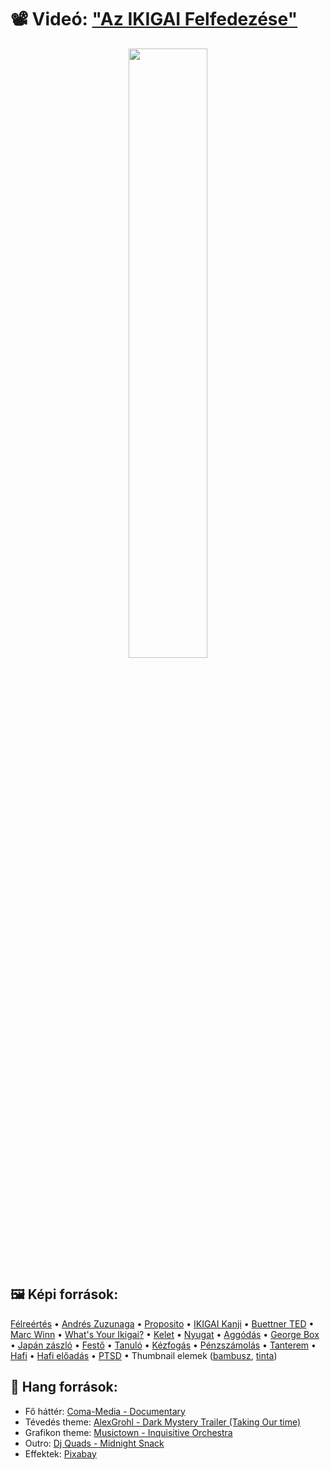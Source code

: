 # 📽️ Videó: ["Az IKIGAI Felfedezése"](https://youtu.be/6LIia740rN8)

<div align = center>

[<img src="https://i.ytimg.com/vi/6LIia740rN8/maxresdefault.jpg" width="50%">](https://www.youtube.com/watch?v=6LIia740rN8 "Az IKIGAI Felfedezése")

</div>

## 🖼️ Képi források:

[Félreértés](https://www.freepik.com/free-photo/man-with-shirt-with-raised-eyebrow_996831.htm) &bullet;
[Andrés Zuzunaga](https://ikigaitribe.com/ikigai/podcast07/) &bullet;
[Proposito](https://www.cosmograma.com/proposito.php) &bullet;
[IKIGAI Kanji](https://jamesschramko.com/wp-content/uploads/2020/09/ikigai-kanji.jpg) &bullet;
[Buettner TED](https://www.youtube.com/watch?v=ff40YiMmVkU) &bullet;
[Marc Winn](https://ikigaitribe.com/ikigai/podcast05/) &bullet;
[What's Your Ikigai?](http://theviewinside.me/what-is-your-ikigai/) &bullet;
[Kelet](https://www.freepik.com/free-photo/cherry-blossoms-spring-chureito-pagoda-fuji-mountain-sunset-japan_10824514.htm) &bullet;
[Nyugat](https://www.freepik.com/free-photo/cityscape-frankfurt-downtown-sunset-germany_33211488.htm) &bullet;
[Aggódás](https://www.freepik.com/free-photo/anxious-worried-handsome-mature-guy-with-red-hair-bristle-biting-fingernails-nervous-gazing-aside-standing-gray-wall-impatient_10402285.htm) &bullet;
[George Box](https://en.wikipedia.org/wiki/George_E._P._Box) &bullet;
[Japán zászló](https://www.freepik.com/free-photo/person-waving-flag-japan_2827687.htm) &bullet;
[Festő](https://www.pexels.com/video/woman-painting-on-her-canvas-4463164/) &bullet;
[Tanuló](https://www.pexels.com/video/desk-student-reading-learning-4778793/) &bullet;
[Kézfogás](https://www.pexels.com/video/handshaking-the-client-4432563/) &bullet;
[Pénzszámolás](https://www.pexels.com/video/man-counting-money-on-work-desk-6700653/) &bullet;
[Tanterem](https://www.freepik.com/free-photo/empty-classroom-due-coronavirus-pandemic_26606670.htm) &bullet;
[Hafi](https://havasiferenc.hu/wp-content/uploads/2024/04/HavasiFerenc_profil4_3.png) &bullet;
[Hafi előadás](https://www.youtube.com/watch?v=c93xqoY7blo) &bullet;
[PTSD](https://www.reddit.com/r/todayilearned/comments/cb23pk/til_about_the_thousandyard_stare_which_is_a/) &bullet;
Thumbnail elemek ([bambusz](https://www.freepik.com/free-vector/chinese-bamboo-old-paper-background_10120943.htm), [tinta](https://www.freepik.com/free-vector/large-collection-detailed-ink-splats_1224478.htm))


## 🎵 Hang források:

- Fő háttér: [Coma-Media - Documentary](https://pixabay.com/hu/music/kornyezo-documentary-11052/)
- Tévedés theme: [AlexGrohl - Dark Mystery Trailer (Taking Our time)](https://pixabay.com/hu/music/feszultseg-dark-mystery-trailer-taking-our-time-131566/)
- Grafikon theme: [Musictown - Inquisitive Orchestra](https://pixabay.com/hu/music/focim-inquisitive-orchestra-22215/)
- Outro: [Dj Quads - Midnight Snack](https://www.youtube.com/watch?v=v7jZK-ugSXM)
- Effektek: [Pixabay](https://pixabay.com/hu/sound-effects)